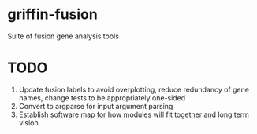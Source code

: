 # griffin-fusion
Suite of fusion gene analysis tools

# TODO
1. Update fusion labels to avoid overplotting, reduce redundancy of gene names, change tests to be appropriately one-sided
2. Convert to argparse for input argument parsing
3. Establish software map for how modules will fit together and long term vision
